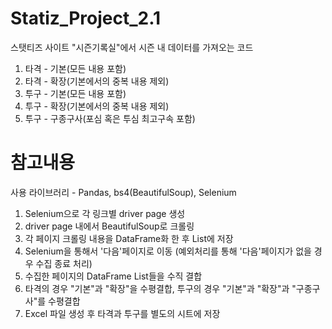 # Statiz_Project_2.1
스탯티즈 사이트 "시즌기록실"에서 시즌 내 데이터를 가져오는 코드
1. 타격 - 기본(모든 내용 포함)
2. 타격 - 확장(기본에서의 중복 내용 제외)
3. 투구 - 기본(모든 내용 포함)
4. 투구 - 확장(기본에서의 중복 내용 제외)
5. 투구 - 구종구사(포심 혹은 투심 최고구속 포함)

# 참고내용
사용 라이브러리 - Pandas, bs4(BeautifulSoup), Selenium
1. Selenium으로 각 링크별 driver page 생성
2. driver page 내에서 BeautifulSoup로 크롤링
3. 각 페이지 크롤링 내용을 DataFrame화 한 후 List에 저장
4. Selenium을 통해서 '다음'페이지로 이동 (예외처리를 통해 '다음'페이지가 없을 경우 수집 종료 처리)
5. 수집한 페이지의 DataFrame List들을 수직 결합
6. 타격의 경우 "기본"과 "확장"을 수평결합, 투구의 경우 "기본"과 "확장"과 "구종구사"를 수평결합
7. Excel 파일 생성 후 타격과 투구를 별도의 시트에 저장
